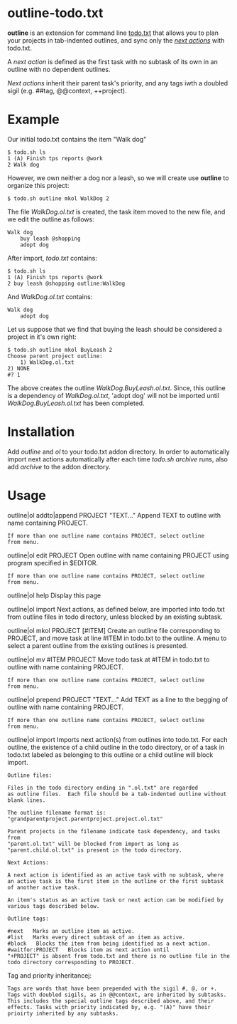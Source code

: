 outline-todo.txt
================

**outline** is an extension for command line [todo.txt](https://github.com/ginatrapani/todo.txt-cli) that allows you to plan your projects in tab-indented outlines, and sync only the *[next actions](https://hamberg.no/gtd/#the-next-actions-list)* with todo.txt. 

A *next action* is defined as the first task with no subtask of its own in an outline with no dependent outlines.

*Next actions* inherit their parent task's priority, and any tags iwth a doubled sigil (e.g. ##tag, @@context, ++project).

Example
======

Our initial todo.txt contains the item "Walk dog"

    $ todo.sh ls
    1 (A) Finish tps reports @work
    2 Walk dog

However, we own neither a dog nor a leash, so we will create use **outline** to organize this project:

    $ todo.sh outline mkol WalkDog 2

The file *WalkDog.ol.txt* is created, the task item moved to the new file, and we edit the outline as follows:

    Walk dog
    	buy leash @shopping
    	adopt dog

After import, *todo.txt* contains:

    $ todo.sh ls
    1 (A) Finish tps reports @work
    2 buy leash @shopping outline:WalkDog

And *WalkDog.ol.txt* contains:

    Walk dog
    	adopt dog

Let us suppose that we find that buying the leash should be considered a project in it's own right:

    $ todo.sh outline mkol BuyLeash 2
    Choose parent project outline:
    	1) WalkDog.ol.txt
	2) NONE
	#? 1

The above creates the outline *WalkDog.BuyLeash.ol.txt*. Since, this outline is a dependency of *WalkDog.ol.txt*, 'adopt dog' will not be imported until *WalkDog.BuyLeash.ol.txt* has been completed.


Installation
=====

Add *outline* and *ol* to your todo.txt addon directory. In order to automatically import next actions automatically after each time *todo.sh archive* runs, also add *archive* to the addon directory.

Usage
======

outline|ol addto|append PROJECT "TEXT..."
	Append TEXT to outline with name containing PROJECT.
	
	If more than one outline name contains PROJECT, select outline
	from menu.
	
outline|ol edit PROJECT
	Open outline with name containing PROJECT using program specified
	in \$EDITOR.
	
	If more than one outline name contains PROJECT, select outline
	from menu.

outline|ol help
	Display this page
	
outline|ol import
	Next actions, as defined below, are imported into todo.txt from outline
	files in todo directory, unless blocked by an existing subtask.
	
outline|ol mkol PROJECT [#ITEM]
	Create an outline file corresponding to PROJECT, and move task at line
	#ITEM in todo.txt to the outline. A menu to select a parent outline from
	the existing outlines is presented.	

outline|ol mv #ITEM PROJECT
	Move todo task at #ITEM in todo.txt to outline with name containing 
	PROJECT.

	If more than one outline name contains PROJECT, select outline
	from menu.

outline|ol prepend PROJECT "TEXT..."
	Add TEXT as a line to the begging of outline with name containing PROJECT.

	If more than one outline name contains PROJECT, select outline
	from menu.

outline|ol import
	Imports next action(s) from outlines into todo.txt. For each outline,
	the existence of a child outline in the todo directory, or of a task
	in todo.txt labeled as belonging to this outline or a child outline
	will block import.

	Outline files:

	Files in the todo directory ending in ".ol.txt" are regarded 
	as outline files.  Each file should be a tab-indented outline without 
	blank lines.

	The outline filename format is:
	"grandparentproject.parentproject.project.ol.txt"

	Parent projects in the filename indicate task dependency, and tasks from
	"parent.ol.txt" will be blocked from import as long as
	"parent.child.ol.txt" is present in the todo directory.

	Next Actions:

	A next action is identified as an active task with no subtask, where 
	an active task is the first item in the outline or the first subtask
	of another active task. 

	An item's status as an active task or next action can be modified by
	various tags described below.

	Outline tags:

	#next	Marks an outline item as active.
	#list	Marks every direct subtask of an item as active.
	#block   Blocks the item from being identified as a next action.
	#waitfor:PROJECT   Blocks item as next action until 
	"+PROJECT" is absent from todo.txt and there is no outline file in the 
	todo directory corresponding to PROJECT.

Tag and priority inheritancej:

	Tags are words that have been prepended with the sigil #, @, or +. 
	Tags with doubled sigils, as in @@context, are inherited by subtasks. 
	This includes the special outline tags described above, and their 
	effects. Tasks with priority indicated by, e.g. "(A)" have their 
	prioirty inherited by any subtasks. 

